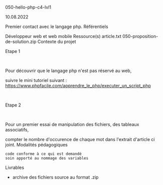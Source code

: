 050-hello-php-c4-lvl1

10.08.2022

Premier contact avec le langage php.
Référentiels

Développeur web et web mobile
Ressource(s)
article.txt
050-proposition-de-solution.zip
Contexte du projet

Etape 1

​

Pour découvrir que le langage php n'est pas réservé au web,

suivre le mini tutoriel suivant : https://www.phpfacile.com/apprendre_le_php/executer_un_script_php

​

Etape 2

​

Pour un premier essai de manipulation des fichiers, des tableaux associatifs,

compter le nombre d'occurence de chaque mot dans l'extrait d'article ci joint.
Modalités pédagogiques

    code conforme à ce qui est demandé
    soin apporté au nommage des variables

Livrables

- archive des fichiers source au format .zip